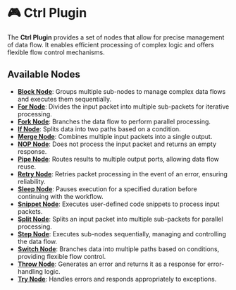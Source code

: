 # 🎮 Ctrl Plugin

The **Ctrl Plugin** provides a set of nodes that allow for precise management of data flow. It enables efficient
processing of complex logic and offers flexible flow control mechanisms.

## Available Nodes

- **[Block Node](./docs/block_node.md)**: Groups multiple sub-nodes to manage complex data flows and executes them
  sequentially.
- **[For Node](./docs/for_node.md)**: Divides the input packet into multiple sub-packets for iterative processing.
- **[Fork Node](./docs/fork_node.md)**: Branches the data flow to perform parallel processing.
- **[If Node](./docs/if_node.md)**: Splits data into two paths based on a condition.
- **[Merge Node](./docs/merge_node.md)**: Combines multiple input packets into a single output.
- **[NOP Node](./docs/nop_node.md)**: Does not process the input packet and returns an empty response.
- **[Pipe Node](./docs/pipe_node.md)**: Routes results to multiple output ports, allowing data flow reuse.
- **[Retry Node](./docs/retry_node.md)**: Retries packet processing in the event of an error, ensuring reliability.
- **[Sleep Node](./docs/sleep_node.md)**: Pauses execution for a specified duration before continuing with the workflow.
- **[Snippet Node](./docs/snippet_node.md)**: Executes user-defined code snippets to process input packets.
- **[Split Node](./docs/split_node.md)**: Splits an input packet into multiple sub-packets for parallel processing.
- **[Step Node](./docs/step_node.md)**: Executes sub-nodes sequentially, managing and controlling the data flow.
- **[Switch Node](./docs/switch_node.md)**: Branches data into multiple paths based on conditions, providing flexible
  flow control.
- **[Throw Node](./docs/throw_node.md)**: Generates an error and returns it as a response for error-handling logic.
- **[Try Node](./docs/try_node.md)**: Handles errors and responds appropriately to exceptions.
